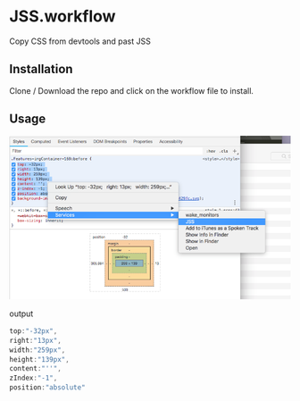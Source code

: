 # JSS.workflow
Copy CSS from devtools and past JSS 

## Installation
Clone / Download the repo and click on the workflow file to install.

## Usage
![image](https://github.com/id0Sch/CSS-to-JSS-workflow/raw/master/Pasted_Image_6_5_18__11_36_AM.png)

output
``` javascript
top:"-32px",
right:"13px",
width:"259px",
height:"139px",
content:"''",
zIndex:"-1",
position:"absolute"
```
